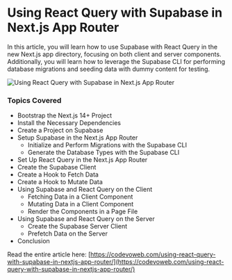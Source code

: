 # Using React Query with Supabase in Next.js App Router

In this article, you will learn how to use Supabase with React Query in the new Next.js app directory, focusing on both client and server components. Additionally, you will learn how to leverage the Supabase CLI for performing database migrations and seeding data with dummy content for testing.

![Using React Query with Supabase in Next.js App Router](https://codevoweb.com/wp-content/uploads/2024/01/Using-React-Query-with-Supabase-in-Next.js-App-Router.webp)

### Topics Covered

- Bootstrap the Next.js 14+ Project
- Install the Necessary Dependencies
- Create a Project on Supabase
- Setup Supabase in the Next.js App Router
  - Initialize and Perform Migrations with the Supabase CLI
  - Generate the Database Types with the Supabase CLI
- Set Up React Query in the Next.js App Router
- Create the Supabase Client
- Create a Hook to Fetch Data
- Create a Hook to Mutate Data
- Using Supabase and React Query on the Client
  - Fetching Data in a Client Component
  - Mutating Data in a Client Component
  - Render the Components in a Page File
- Using Supabase and React Query on the Server
  - Create the Supabase Server Client
  - Prefetch Data on the Server
- Conclusion


Read the entire article here: [https://codevoweb.com/using-react-query-with-supabase-in-nextjs-app-router/](https://codevoweb.com/using-react-query-with-supabase-in-nextjs-app-router/)
